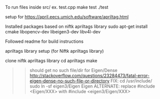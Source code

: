 To run files inside src/
ex. test.cpp
make test
./test

setup for https://april.eecs.umich.edu/software/apriltag.html

Installed packages based on niftk apriltags library
sudo apt-get install cmake libopencv-dev libeigen3-dev libv4l-dev

Followed readme for build instructions



apriltags library setup (for Niftk apriltags library)

clone niftk apriltags library
cd apriltags
make

>> should get no such file/dir for Eigen/Dense
http://stackoverflow.com/questions/23284473/fatal-error-eigen-dense-no-such-file-or-directory
FIX:
cd /usr/include/
sudo ln -sf eigen3/Eigen Eigen
ALTERNATE:
replace #include <Eigen/XXX> with #include <eigen3/Eigen/XXX>